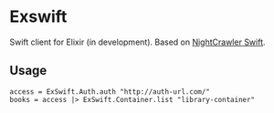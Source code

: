 Exswift
=======

Swift client for Elixir (in development). Based on [NightCrawler Swift](https://github.com/tulios/nightcrawler_swift).

Usage
-----

    access = ExSwift.Auth.auth "http://auth-url.com/"
    books = access |> ExSwift.Container.list "library-container"
